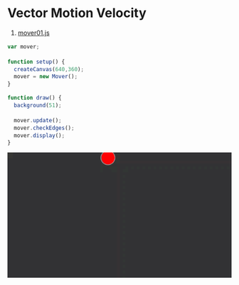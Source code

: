 # Vector Motion Velocity


1. [mover01.js](mover/)


```js
var mover;

function setup() {
  createCanvas(640,360);
  mover = new Mover();  
}
```

```js
function draw() {
  background(51);

  mover.update();
  mover.checkEdges();
  mover.display();
}

```
<img src ="img/vectors.gif"/>

